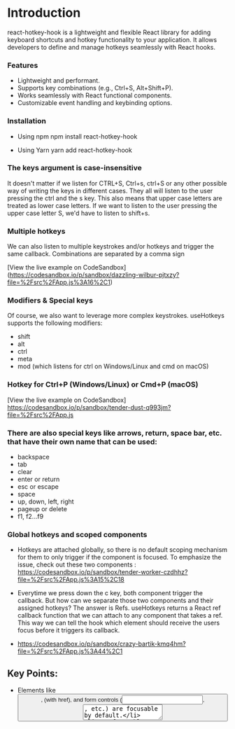 # Introduction
 react-hotkey-hook is a lightweight and flexible React library for adding keyboard shortcuts and hotkey functionality to your application. It allows developers to define and manage hotkeys seamlessly with React hooks.

 ### Features

-  Lightweight and performant.
- Supports key combinations (e.g., Ctrl+S, Alt+Shift+P).
- Works seamlessly with React functional components.
- Customizable event handling and keybinding options.

### Installation
- Using npm
npm install react-hotkey-hook

- Using Yarn
yarn add react-hotkey-hook

### The keys argument is case-insensitive
It doesn't matter if we listen for CTRL+S, Ctrl+s, ctrl+S or any other possible way of writing the keys in different cases. They all will listen to the user pressing the ctrl and the s key. This also means that upper case letters are treated as lower case letters. If we want to listen to the user pressing the upper case letter S, we'd have to listen to shift+s.

### Multiple hotkeys
We can also listen to multiple keystrokes and/or hotkeys and trigger the same callback. Combinations are separated by a comma sign

[View the live example on CodeSandbox] (https://codesandbox.io/p/sandbox/dazzling-wilbur-pjtxzy?file=%2Fsrc%2FApp.js%3A16%2C1)

### Modifiers & Special keys
Of course, we also want to leverage more complex keystrokes. useHotkeys supports the following modifiers:
- shift
- alt
- ctrl
- meta
- mod (which listens for ctrl on Windows/Linux and cmd on macOS)

### Hotkey for Ctrl+P (Windows/Linux) or Cmd+P (macOS)

[View the live example on CodeSandbox] https://codesandbox.io/p/sandbox/tender-dust-q993jm?file=%2Fsrc%2FApp.js

### There are also special keys like arrows, return, space bar, etc. that have their own name that can be used:
- backspace 
- tab
- clear
- enter or return 
- esc or escape
- space 
- up, down, left, right
- pageup or delete
- f1, f2...f9

### Global hotkeys and scoped components
- Hotkeys are attached globally, so there is no default scoping mechanism for them to only trigger if the component is focused. To emphasize the issue, check out these two components : https://codesandbox.io/p/sandbox/tender-worker-czdhhz?file=%2Fsrc%2FApp.js%3A15%2C18

- Everytime we press down the c key, both component trigger the callback. But how can we separate those two components and their assigned hotkeys? The answer is Refs. useHotkeys returns a React ref callback function that we can attach to any component that takes a ref. This way we can tell the hook which element should receive the users focus before it triggers its callback.
- https://codesandbox.io/p/sandbox/crazy-bartik-kmq4hm?file=%2Fsrc%2FApp.js%3A44%2C1
 
## Key Points:
- Elements like <button>, <a> (with href), and form controls (<input>, <textarea>, etc.) are focusable by default.
- Non-focusable elements can be made focusable using the tabindex attribute.
- Making non-focusable elements focusable is useful for accessibility (e.g., enabling keyboard navigation). 

## Scoping with non-focusable components
Receiving focus on a button to enable a hotkey in a real world application is not very useful. Instead, we generally would like to set the focus to a modal or let the user click on an area which then receives the focus and enables its attached hotkeys

### Examples of Non-Focusable Tags:

- `<div>`
- `<span>`
- `<p>`
- `<ul>` / `<li>`
- `<h1>` to `<h6>`
- `<section>`
- `<article>`
- **`<table>`** (except interactive elements inside it, like `<input>` or `<button>` in a cell)

### Nesting scoped hotkeys: 
[View an example on CodeSandbox](https://codesandbox.io/p/sandbox/restless-cache-7hjys2?file=%2Fsrc%2FApp.js%3A3%2C249)
